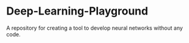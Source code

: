 # Deep-Learning-Playground
A repository for creating a tool to develop neural networks without any code.
